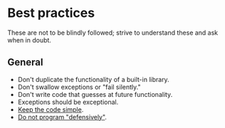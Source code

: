 # Best practices

These are not to be blindly followed; strive to understand these and ask when in doubt.

## General

* Don't duplicate the functionality of a built-in library.
* Don't swallow exceptions or "fail silently."
* Don't write code that guesses at future functionality.
* Exceptions should be exceptional.
* [Keep the code simple].
* [Do not program "defensively"].

[Keep the code simple]: https://jml.io/2012/02/simple-made-easy.html
[Do not program "defensively"]: http://www.erlang.se/doc/programming_rules.shtml#HDR11
